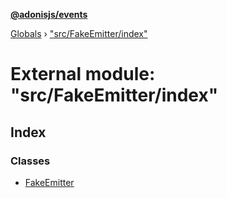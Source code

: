 **[@adonisjs/events](../README.md)**

[Globals](../README.md) › ["src/FakeEmitter/index"](_src_fakeemitter_index_.md)

# External module: "src/FakeEmitter/index"

## Index

### Classes

* [FakeEmitter](../classes/_src_fakeemitter_index_.fakeemitter.md)
